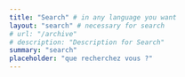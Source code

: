```yaml
---
title: "Search" # in any language you want
layout: "search" # necessary for search
# url: "/archive"
# description: "Description for Search"
summary: "search"
placeholder: "que recherchez vous ?"
---
```

